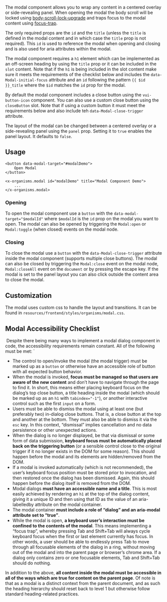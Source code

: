 The modal component allows you to wrap any content in a centered overlay or side-revealing panel. When opening the modal the body scroll will be locked using [body-scroll-lock-upgrade](https://www.npmjs.com/package/body-scroll-lock-upgrade) and traps focus to the modal content using [focus-trap](https://www.npmjs.com/package/focus-trap).

The only required props are the `id` and the `title` (unless the `title` is defined in the modal content and in which case the `title` prop is not required). This `id` is used to reference the modal when opening and closing and is also used for aria attributes within the modal.

The modal component requires a `h1` element which can be implemented as an off-screen heading by using the `title` prop or it can be included in the `slot` content. Note that if the `h1` is being included in the slot content make sure it meets the requirements of the checklist below and includes the `data-Modal-initial-focus` attribute and an `id` following the pattern `{{ $id }}_title` where the `$id` matches the `id` prop for the modal.

By default the modal component includes a close button using the `vui-button-icon` component. You can also use a custom close button using the `closeButton` slot. Note that if using a custom button it must meet the requirements below and also include teh `data-Modal-close-trigger` attribute.

The layout of the modal can be changed between a centered overlay or a side-revealing panel using the `panel` prop. Setting it to `true` enables the panel layout. It defaults to `false`.

## Usage

```
<button data-modal-target="#modalDemo">
    Open Modal
</button>

<x-organisms.modal id="modalDemo" title="Modal Component Demo">
    ...
</x-organisms.modal>
```

### Opening

To open the modal component use a `button` with the `data-modal-target="$modalId"` where `$modalId` is the `id` prop on the modal you want to open. The modal can also be opened by triggering the `Modal:open` or `Modal:toggle` (when closed) events on the modal node.

### Closing

To close the modal use a `button` with the `data-Modal-close-trigger` attribute inside the modal component (supports multiple close buttons). The modal can also be closed by triggering the `Modal:close` event on the modal node, `Modal:closeAll` event on the `document` or by pressing the escape key. If the modal is set to the panel layout you can also click outside the content area to close the modal.

## Customization

The modal uses custom css to handle the layout and transitions. It can be found in `resources/frontend/styles/organisms/modal.css`.

## Modal Accessibility Checklist

​
Despite there being many ways to implement a modal dialog component in code, the accessibility requirements remain constant. All of the following must be met:
`

-   The control to open/invoke the modal (the modal trigger) must be marked up as a `button` or otherwise have an accessible role of button with all expected button behavior.
-   When the modal is invoked, **focus must be managed so that users are aware of the new content** and don’t have to navigate through the page to find it. In short, this means either placing keyboard focus on the dialog’s top close button, a title heading inside the modal (which should be marked up as an `h1` with `tabindex="-1"`), or another interactive control such as the first `input` on a form.
-   Users must be able to dismiss the modal using at least one (but preferably two) in-dialog close buttons. That is, a close button at the top and another at the bottom. They must also be able to dismiss it via the `esc` key. In this context, “dismissal” implies cancellation and no data persistence or other unexpected actions.
-   When the dialog is no longer displayed, be that via dismissal or some form of data submission, **keyboard focus must be automatically placed back on the triggering button** (or a sensible control close to the original trigger if it no longer exists in the DOM for some reason). This should happen before the modal and its elements are hidden/removed from the DOM.
-   If a modal is invoked automatically (which is not recommended), the user’s keyboard focus position must be stored prior to invocation, and then restored once the dialog has been dismissed. Again, this should happen before the dialog itself is removed from the DOM.
-   Modal dialogs **must have an accessible name and a title**. This is most easily achieved by rendering an `h1` at the top of the dialog content, giving it a unique ID and then using that ID as the value of an aria-labelledby attribute on the modal container.
-   The modal container **must include a role of “dialog” and an aria-modal attribute set to “true”**.
-   While the modal is open, **a keyboard user’s interaction must be confined to the contents of the modal**. This means implementing a “focus trap”, whereby pressing Tab and Shift+Tab will always cycle keyboard focus when the first or last element currently has focus. In other words, a user should be able to endlessly press Tab to move through all focusable elements of the dialog in a ring, without moving out of the modal and into the parent page or browser’s chrome area. If a dialog only contains zero or one focusable elements, Tab and Shift+Tab should do nothing.

In addition to the above, **all content inside the modal must be accessible in all of the ways which are true for content on the parent page**. Of note is that as a modal is a distinct context from the parent document, and as such the heading hierarchy should reset back to level 1 but otherwise follow standard heading-related practices.
